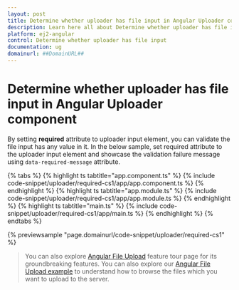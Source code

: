 ```yaml
---
layout: post
title: Determine whether uploader has file input in Angular Uploader component | Syncfusion
description: Learn here all about Determine whether uploader has file input in Syncfusion Angular Uploader component of Syncfusion Essential JS 2 and more.
platform: ej2-angular
control: Determine whether uploader has file input 
documentation: ug
domainurl: ##DomainURL##
---
```


# Determine whether uploader has file input in Angular Uploader component

By setting **required** attribute to uploader input element, you can validate the file input has any value in it.
In the below sample, set required attribute to the uploader input element and showcase the validation failure message using `data-required-message` attribute.

{% tabs %}
{% highlight ts tabtitle="app.component.ts" %}
{% include code-snippet/uploader/required-cs1/app/app.component.ts %}
{% endhighlight %}
{% highlight ts tabtitle="app.module.ts" %}
{% include code-snippet/uploader/required-cs1/app/app.module.ts %}
{% endhighlight %}
{% highlight ts tabtitle="main.ts" %}
{% include code-snippet/uploader/required-cs1/app/main.ts %}
{% endhighlight %}
{% endtabs %}
  
{% previewsample "page.domainurl/code-snippet/uploader/required-cs1" %}

> You can also explore [Angular File Upload](https://www.syncfusion.com/angular-ui-components/angular-file-upload) feature tour page for its groundbreaking features. You can also explore our [Angular File Upload example](https://ej2.syncfusion.com/angular/demos/#/material/uploader/default) to understand how to browse the files which you want to upload to the server.
